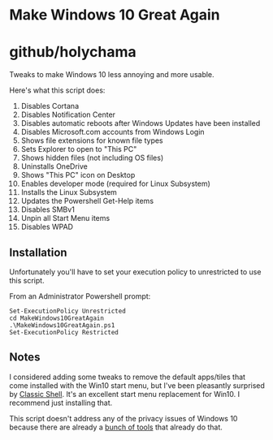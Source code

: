# Make Windows 10 Great Again
# github/holychama
Tweaks to make Windows 10 less annoying and more usable.

Here's what this script does:

1. Disables Cortana
2. Disables Notification Center
3. Disables automatic reboots after Windows Updates have been installed
4. Disables Microsoft.com accounts from Windows Login
5. Shows file extensions for known file types
6. Sets Explorer to open to "This PC"
7. Shows hidden files (not including OS files)
8. Uninstalls OneDrive
9. Shows "This PC" icon on Desktop
10. Enables developer mode (required for Linux Subsystem)
11. Installs the Linux Subsystem
12. Updates the Powershell Get-Help items
13. Disables SMBv1
14. Unpin all Start Menu items
15. Disables WPAD 

## Installation
Unfortunately you'll have to set your execution policy to unrestricted to use this script.

From an Administrator Powershell prompt:
```
Set-ExecutionPolicy Unrestricted
cd MakeWindows10GreatAgain
.\MakeWindows10GreatAgain.ps1
Set-ExecutionPolicy Restricted
```

## Notes
I considered adding some tweaks to remove the default apps/tiles that come installed with the Win10 start menu, but I've been pleasantly surprised by [Classic Shell](http://classicshell.net/). It's an excellent start menu replacement for Win10. I recommend just installing that.

This script doesn't address any of the privacy issues of Windows 10 because there are already a [bunch of tools](http://www.ghacks.net/2015/08/14/comparison-of-windows-10-privacy-tools/) that already do that.
